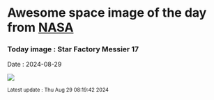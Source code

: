 
# Awesome space image of the day from [NASA](https://api.nasa.gov/)

### Today image : Star Factory Messier 17
Date : 2024-08-29

![](https://apod.nasa.gov/apod/image/2408/M17SwanMaxant_1024.jpg)

<small>Latest update : Thu Aug 29 08:19:42 2024</small>
        